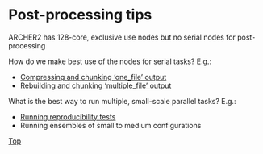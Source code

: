 # Post-processing tips
ARCHER2 has 128-core, exclusive use nodes but no serial nodes for post-processing

How do we make best use of the nodes for serial tasks? E.g.:

 * [Compressing and chunking ‘one_file’ output](./ncks_example.md)
 * [Rebuilding and chunking ‘multiple_file’ output](./rebuild_nemo_example.md)


What is the best way to run multiple, small-scale parallel tasks? E.g.:

 * [Running reproducibility tests](./repro_example.md)
 * Running ensembles of small to medium configurations

[Top](../index.md)


